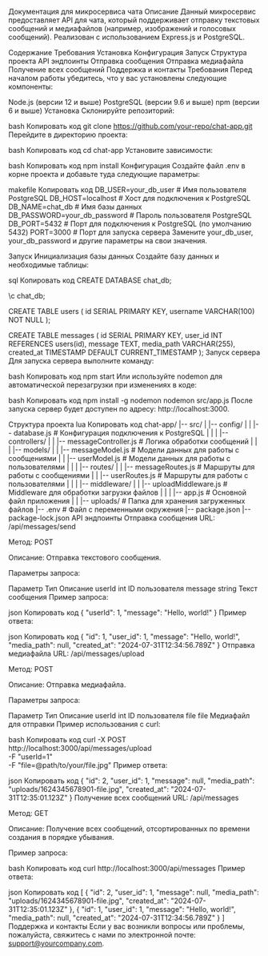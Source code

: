 Документация для микросервиса чата
Описание
Данный микросервис предоставляет API для чата, который поддерживает отправку текстовых сообщений и медиафайлов (например, изображений и голосовых сообщений). Реализован с использованием Express.js и PostgreSQL.

Содержание
Требования
Установка
Конфигурация
Запуск
Структура проекта
API эндпоинты
Отправка сообщения
Отправка медиафайла
Получение всех сообщений
Поддержка и контакты
Требования
Перед началом работы убедитесь, что у вас установлены следующие компоненты:

Node.js (версии 12 и выше)
PostgreSQL (версии 9.6 и выше)
npm (версии 6 и выше)
Установка
Склонируйте репозиторий:

bash
Копировать код
git clone https://github.com/your-repo/chat-app.git
Перейдите в директорию проекта:

bash
Копировать код
cd chat-app
Установите зависимости:

bash
Копировать код
npm install
Конфигурация
Создайте файл .env в корне проекта и добавьте туда следующие параметры:

makefile
Копировать код
DB_USER=your_db_user       # Имя пользователя PostgreSQL
DB_HOST=localhost          # Хост для подключения к PostgreSQL
DB_NAME=chat_db            # Имя базы данных
DB_PASSWORD=your_db_password # Пароль пользователя PostgreSQL
DB_PORT=5432               # Порт для подключения к PostgreSQL (по умолчанию 5432)
PORT=3000                  # Порт для запуска сервера
Замените your_db_user, your_db_password и другие параметры на свои значения.

Запуск
Инициализация базы данных
Создайте базу данных и необходимые таблицы:

sql
Копировать код
CREATE DATABASE chat_db;

\c chat_db;

CREATE TABLE users (
  id SERIAL PRIMARY KEY,
  username VARCHAR(100) NOT NULL
);

CREATE TABLE messages (
  id SERIAL PRIMARY KEY,
  user_id INT REFERENCES users(id),
  message TEXT,
  media_path VARCHAR(255),
  created_at TIMESTAMP DEFAULT CURRENT_TIMESTAMP
);
Запуск сервера
Для запуска сервера выполните команду:

bash
Копировать код
npm start
Или используйте nodemon для автоматической перезагрузки при изменениях в коде:

bash
Копировать код
npm install -g nodemon
nodemon src/app.js
После запуска сервер будет доступен по адресу: http://localhost:3000.

Структура проекта
lua
Копировать код
chat-app/
|-- src/
|   |-- config/
|   |   |-- database.js         # Конфигурация подключения к PostgreSQL
|   |
|   |-- controllers/
|   |   |-- messageController.js # Логика обработки сообщений
|   |
|   |-- models/
|   |   |-- messageModel.js     # Модели данных для работы с сообщениями
|   |   |-- userModel.js        # Модели данных для работы с пользователями
|   |
|   |-- routes/
|   |   |-- messageRoutes.js    # Маршруты для работы с сообщениями
|   |   |-- userRoutes.js       # Маршруты для работы с пользователями
|   |
|   |-- middleware/
|   |   |-- uploadMiddleware.js # Middleware для обработки загрузки файлов
|   |
|   |-- app.js                  # Основной файл приложения
|   |
|-- uploads/                    # Папка для хранения загруженных файлов
|-- .env                        # Файл с переменными окружения
|-- package.json
|-- package-lock.json
API эндпоинты
Отправка сообщения
URL: /api/messages/send

Метод: POST

Описание: Отправка текстового сообщения.

Параметры запроса:

Параметр	Тип	Описание
userId	int	ID пользователя
message	string	Текст сообщения
Пример запроса:

json
Копировать код
{
  "userId": 1,
  "message": "Hello, world!"
}
Пример ответа:

json
Копировать код
{
  "id": 1,
  "user_id": 1,
  "message": "Hello, world!",
  "media_path": null,
  "created_at": "2024-07-31T12:34:56.789Z"
}
Отправка медиафайла
URL: /api/messages/upload

Метод: POST

Описание: Отправка медиафайла.

Параметры запроса:

Параметр	Тип	Описание
userId	int	ID пользователя
file	file	Медиафайл для отправки
Пример использования с curl:

bash
Копировать код
curl -X POST http://localhost:3000/api/messages/upload \
  -F "userId=1" \
  -F "file=@path/to/your/file.jpg"
Пример ответа:

json
Копировать код
{
  "id": 2,
  "user_id": 1,
  "message": null,
  "media_path": "uploads/1624345678901-file.jpg",
  "created_at": "2024-07-31T12:35:01.123Z"
}
Получение всех сообщений
URL: /api/messages

Метод: GET

Описание: Получение всех сообщений, отсортированных по времени создания в порядке убывания.

Пример запроса:

bash
Копировать код
curl http://localhost:3000/api/messages
Пример ответа:

json
Копировать код
[
  {
    "id": 2,
    "user_id": 1,
    "message": null,
    "media_path": "uploads/1624345678901-file.jpg",
    "created_at": "2024-07-31T12:35:01.123Z"
  },
  {
    "id": 1,
    "user_id": 1,
    "message": "Hello, world!",
    "media_path": null,
    "created_at": "2024-07-31T12:34:56.789Z"
  }
]
Поддержка и контакты
Если у вас возникли вопросы или проблемы, пожалуйста, свяжитесь с нами по электронной почте: support@yourcompany.com.
